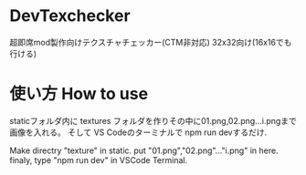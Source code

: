# DevTexchecker
超即席mod製作向けテクスチャチェッカー(CTM非対応)
32x32向け(16x16でも行ける)

# 使い方 How to use

staticフォルダ内に textures フォルダを作りその中に01.png,02.png...i.pngまで画像を入れる。
そして VS Codeのターミナルで npm run devするだけ.

Make directry "texture" in static.
put "01.png","02.png"..."i.png" in here.
finaly, type "npm run dev" in VSCode Terminal.
